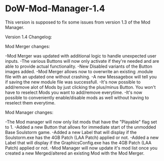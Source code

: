 # DoW-Mod-Manager-1.4

This version is supposed to fix some issues from version 1.3 of the Mod Manager.

Version 1.4 Changelog:

Mod Merger changes:

-Mod Merger was updated with additional logic to handle unexpected user inputs.
-The various Buttons will now only activate if they're needed and are able to provide actual functionality.
-New Disabled variants of the Button images added.
-Mod Merger allows now to overwrite an existing .module file with an updated one without crashing.
-A new Messagebox will tell you if saving the new module file was successfull.
-It's now possible to add/remove alot of Mods by just clicking the plus/minus Button. You won't have to reselect Mods you want to add/remove everytime.
-It's now possible to conveniently enable/disable mods as well without having to reselect them everytime.

Mod Manager changes:

-The Mod manager will now only list mods that have the "Playable" flag set to 1.
-Added a new Button that allows for immediate start of the unmodded Base Soulstorm game.
-Added a new Label that will display if the Soulstorm.exe has the 4GB Patch (LAA Patch) applied or not.
-Added a new Label that will display if the GraphicsConfig.exe has the 4GB Patch (LAA Patch) applied or not.
-Mod Manager will now update it's mod list once you created a new Merged/altered an existing Mod with the Mod Merger.